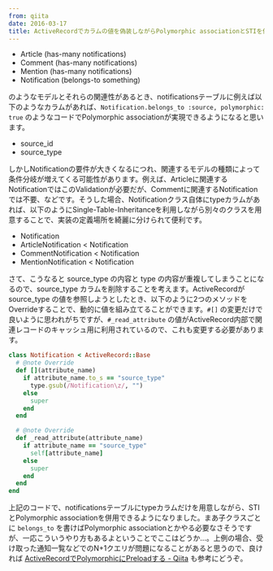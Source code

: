 ```yaml
---
from: qiita
date: 2016-03-17
title: ActiveRecordでカラムの値を偽装しながらPolymorphic associationとSTIを併用する
---
```


- Article (has-many notifications)
- Comment (has-many notifications)
- Mention (has-many notifications)
- Notification (belongs-to something)

のようなモデルとそれらの関連性があるとき、notificationsテーブルに例えば以下のようなカラムがあれば、`Notification.belongs_to :source, polymorphic: true` のようなコードでPolymorphic associationが実現できるようになると思います。

- source_id
- source_type

しかしNotificationの要件が大きくなるにつれ、関連するモデルの種類によって条件分岐が増えてくる可能性があります。例えば、Articleに関連するNotificationではこのValidationが必要だが、Commentに関連するNotificationでは不要、などです。そうした場合、Notificationクラス自体にtypeカラムがあれば、以下のようにSingle-Table-Inheritanceを利用しながら別々のクラスを用意することで、実装の定義場所を綺麗に分けられて便利です。

- Notification
- ArticleNotification < Notification
- CommentNotification < Notification
- MentionNotification < Notification

さて、こうなると source_type の内容と type の内容が重複してしまうことになるので、source_type カラムを削除することを考えます。ActiveRecordが source_type の値を参照しようとしたとき、以下のように2つのメソッドをOverrideすることで、動的に値を組み立てることができます。`#[]` の変更だけで良いように思われがちですが、`#_read_attribute` の値がActiveRecord内部で関連レコードのキャッシュ用に利用されているので、これも変更する必要があります。

```rb
class Notification < ActiveRecord::Base
  # @note Override
  def [](attribute_name)
    if attribute_name.to_s == "source_type"
      type.gsub(/Notification\z/, "")
    else
      super
    end
  end

  # @note Override
  def _read_attribute(attribute_name)
    if attribute_name == "source_type"
      self[attribute_name]
    else
      super
    end
  end
end
```

上記のコードで、notificationsテーブルにtypeカラムだけを用意しながら、STIとPolymorphic associationを併用できるようになりました。まあ子クラスごとに `belongs_to` を書けばPolymorphic associationとかやる必要なさそうですが、一応こういうやり方もあるよということでここはどうか…。上例の場合、受け取った通知一覧などでのN+1クエリが問題になることがあると思うので、良ければ [ActiveRecordでPolymorphicにPreloadする - Qiita](http://qiita.com/r7kamura/items/7a31b79f855d7af581ec) も参考にどうぞ。
